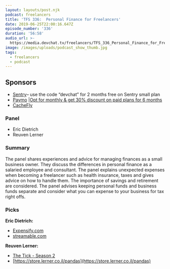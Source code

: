 ```yaml
---
layout: layouts/post.njk
podcast: freelancers
title: 'TFS 336:  Personal Finance for Freelancers'
date: 2019-06-25T22:00:16.647Z
episode_number: '336'
duration: '56:58'
audio_url: >-
  https://media.devchat.tv/freelancers/TFS_336_Personal_Finance_for_Freelancers.mp3
image: /images/uploads/podcast_show_thumb.jpg
tags:
  - freelancers
  - podcast
---
```

## **Sponsors**



*   [Sentry](https://sentry.io/)– use the code “devchat” for 2 months free on Sentry small plan
*   [Paymo](https://www.paymoapp.com/?utm_source=Devchat&utm_medium=podcast&utm_campaign=Devchat_Freelancers_Podcast) |[Opt for monthly & get 30% discount on paid plans for 6 months](https://app.paymoapp.com/?discount=622H2D#Paymo.module.subscription/)
*   [CacheFly](https://www.cachefly.com/)


### **Panel**



*   Eric Dietrich
*   Reuven Lerner


### **Summary**

The panel shares experiences and advice for managing finances as a small business owner. They discuss the differences in personal finance as a salaried employee and consultant. The panel explains unexpected expenses when becoming a freelancer such as health insurance, taxes and gives advice on how to handle them. The importance of savings and retirement are considered. The panel advises keeping personal funds and business funds separate and consider what you can expense to your business for tax right offs. 


### **Picks**

**Eric Dietrich:**



*   [Expensify.com](http://expensify.com/)
*   [streamable.com](http://streamable.com/)

**Reuven Lerner:**



*   [The Tick - Season 2](https://www.amazon.com/Season-2-Official-Trailer/dp/B07NB9FM2Y/ref=sr_1_1?ie=UTF8&qid=1548462018&sr=8-1&linkCode=ll1&tag=devchattv-20&linkId=f06bfe7482dca8bb751ed6d7cc86e2ab&language=en_US)
*   [https://store.lerner.co.il/pandas](https://store.lerner.co.il/pandas)
